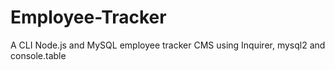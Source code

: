 # Employee-Tracker
A CLI Node.js and MySQL employee tracker CMS using Inquirer, mysql2 and console.table
